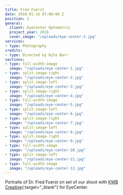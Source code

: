 ```yaml
---
title: Fred Fuerst
date: 2018-01-16 07:00:00 Z
position: 2
general:
  client: EyeCenter Optometric
  project_year: 2018
  cover_image: "/uploads/eye-center-2.jpg"
services:
- type: Photography
credits:
- type: Directed by Kyle Barr
sections:
- type: full-width-image
  image: "/uploads/eye-center-1.jpg"
- type: split-image-right
  image: "/uploads/eye-center-2.jpg"
- type: split-image-left
  image: "/uploads/eye-center-3.jpg"
- type: split-image-right
  image: "/uploads/eye-center-4.jpg"
- type: full-width-image
  image: "/uploads/eye-center-5.jpg"
- type: split-image-left
  image: "/uploads/eye-center-6.jpg"
- type: split-image-right
  image: "/uploads/eye-center-7.jpg"
- type: split-image-left
  image: "/uploads/eye-center-8.jpg"
- type: split-image-right
  image: "/uploads/eye-center-9.jpg"
- type: full-width-image
  image: "/uploads/eye-center-10.jpg"
- type: split-image-left
  image: "/uploads/eye-center-11.jpg"
- type: full-width-image
  image: "/uploads/eye-center-12.jpg"
---
```


Portraits of Dr. Fred Fuerst on set of our shoot with [KWB Creative](http://kwbcreative.com){:target="_blank"} for EyeCenter.